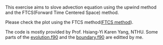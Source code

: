 
This exercise aims to slove advection equation using the upwind method and the FTCS(Forward Time Centered Space) method.

Please check the plot using the FTCS method([FTCS method](https://github.com/Heidi-cheng/Astro660_Computational_Astronomy/blob/main/Exercise_10/FTCS.png)).

The code is mostly provided by Prof. Hsiang-Yi Karen Yang, NTHU.
Some parts of the [evolution.f90](https://github.com/Heidi-cheng/Astro660_Computational_Astronomy/blob/main/Exercise_10/evolution.f90) and the [boundary.f90](https://github.com/Heidi-cheng/Astro660_Computational_Astronomy/blob/main/Exercise_10/boundary.f90) are editted by me.
